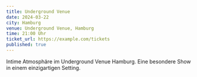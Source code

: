 ```yaml
---
title: Underground Venue
date: 2024-03-22
city: Hamburg
venue: Underground Venue, Hamburg
time: 21:00 Uhr
ticket_url: https://example.com/tickets
published: true
---
```


Intime Atmosphäre im Underground Venue Hamburg. Eine besondere Show in einem einzigartigen Setting.
